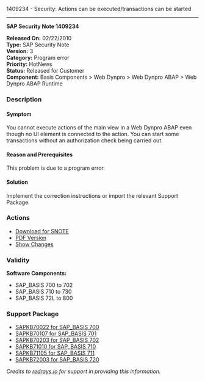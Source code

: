 1409234 - Security: Actions can be executed/transactions can be started

---

**SAP Security Note 1409234**

**Released On:** 02/22/2010  
**Type:** SAP Security Note  
**Version:** 3  
**Category:** Program error  
**Priority:** HotNews  
**Status:** Released for Customer  
**Component:** Basis Components > Web Dynpro > Web Dynpro ABAP > Web Dynpro ABAP Runtime

### Description

#### Symptom
You cannot execute actions of the main view in a Web Dynpro ABAP even though no UI element is connected to the action. You can start some transactions without an authorization check being carried out.

#### Reason and Prerequisites
This problem is due to a program error.

#### Solution
Implement the correction instructions or import the relevant Support Package.

### Actions

- [Download for SNOTE](https://notesdownloads.sap.com/note/0040000008613602017)
- [PDF Version](https://userapps.support.sap.com/sap/support/sfm/notes/print/0001409234?language=en-US&token=0B41D7D92B54C8643DC4F89470E29632)
- [Show Changes](https://me.sap.com/notesLatestChanges/0001409234/E/diff)

### Validity

**Software Components:**

- SAP_BASIS 700 to 702
- SAP_BASIS 710 to 730
- SAP_BASIS 72L to 800

### Support Package

- [SAPKB70022 for SAP_BASIS 700](https://me.sap.com/supportpackage/SAPKB70022)
- [SAPKB70107 for SAP_BASIS 701](https://me.sap.com/supportpackage/SAPKB70107)
- [SAPKB70203 for SAP_BASIS 702](https://me.sap.com/supportpackage/SAPKB70203)
- [SAPKB71010 for SAP_BASIS 710](https://me.sap.com/supportpackage/SAPKB71010)
- [SAPKB71105 for SAP_BASIS 711](https://me.sap.com/supportpackage/SAPKB71105)
- [SAPKB72003 for SAP_BASIS 720](https://me.sap.com/supportpackage/SAPKB72003)

*Credits to [redrays.io](https://redrays.io) for support in providing this information.*